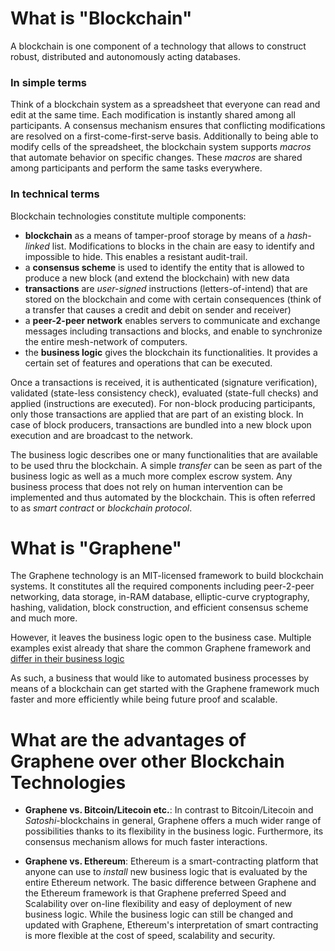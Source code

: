 # What is "Blockchain"

A blockchain is one component of a technology that allows to construct
robust, distributed and autonomously acting databases.

### In simple terms

Think of a blockchain system as a spreadsheet that everyone can read and
edit at the same time. Each modification is instantly shared among all
participants. A consensus mechanism ensures that conflicting
modifications are resolved on a first-come-first-serve basis.
Additionally to being able to modify cells of the spreadsheet, the
blockchain system supports *macros* that automate behavior on specific
changes. These *macros* are shared among participants and perform the
same tasks everywhere.

### In technical terms

Blockchain technologies constitute multiple components:

* **blockchain** as a means of tamper-proof storage by means of a
  *hash-linked* list. Modifications to blocks in the chain are easy to
  identify and impossible to hide. This enables a resistant audit-trail.
* a **consensus scheme** is used to identify the entity that is allowed
  to produce a new block (and extend the blockchain) with new data
* **transactions** are *user-signed* instructions (letters-of-intend)
  that are stored on the blockchain and come with certain consequences
  (think of a transfer that causes a credit and debit on sender and
  receiver)
* a **peer-2-peer network** enables servers to communicate and exchange
  messages including transactions and blocks, and enable to synchronize
  the entire mesh-network of computers.
* the **business logic** gives the blockchain its functionalities. It
  provides a certain set of features and operations that can be
  executed.

Once a transactions is received, it is authenticated (signature
verification), validated (state-less consistency check), evaluated
(state-full checks) and applied (instructions are executed). For
non-block producing participants, only those transactions are applied
that are part of an existing block. In case of block producers,
transactions are bundled into a new block upon execution and are
broadcast to the network.

The business logic describes one or many functionalities that are
available to be used thru the blockchain. A simple *transfer* can be
seen as part of the business logic as well as a much more complex escrow
system. Any business process that does not rely on human intervention
can be implemented and thus automated by the blockchain. This is often
referred to as *smart contract* or *blockchain protocol*.

# What is "Graphene"

The Graphene technology is an MIT-licensed framework to build blockchain
systems. It constitutes all the required components including
peer-2-peer networking, data storage, in-RAM database, elliptic-curve
cryptography, hashing, validation, block construction, and efficient
consensus scheme and much more.

However, it leaves the business logic open to the business case.
Multiple examples exist already that share the common Graphene framework
and [differ in their business logic](https://github.com/graphene-foundation/blockchains)

As such, a business that would like to automated business processes by
means of a blockchain can get started with the Graphene framework much
faster and more efficiently while being future proof and scalable.

# What are the advantages of Graphene over other Blockchain Technologies

 * **Graphene vs. Bitcoin/Litecoin etc.**: In contrast to
   Bitcoin/Litecoin and *Satoshi*-blockchains in general, Graphene
   offers a much wider range of possibilities thanks to its flexibility
   in the business logic. Furthermore, its consensus mechanism allows
   for much faster interactions.

 * **Graphene vs. Ethereum**: Ethereum is a smart-contracting platform
   that anyone can use to *install* new business logic that is evaluated
   by the entire Ethereum network. The basic difference between Graphene
   and the Ethereum framework is that Graphene preferred Speed and
   Scalability over on-line flexibility and easy of deployment of new
   business logic. While the business logic can still be changed and
   updated with Graphene, Ethereum's interpretation of smart contracting
   is more flexible at the cost of speed, scalability and security.
